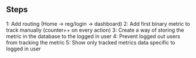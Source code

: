 ## Steps

1: Add routing (Home -> reg/login -> dashboard)
2: Add first binary metric to track manually (counter++ on every action)
3: Create a way of storing the metric in the database to the logged in user
4: Prevent logged out users from tracking the metric
5: Show only tracked metrics data specific to logged in user

